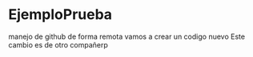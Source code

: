 # EjemploPrueba
manejo de github de forma remota
vamos a crear un codigo nuevo
Este cambio es de otro compañerp
